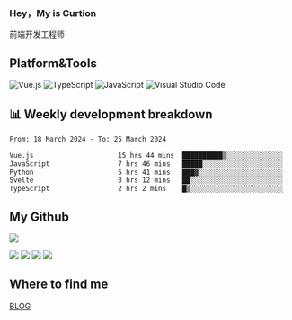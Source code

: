 ### Hey，My is Curtion
前端开发工程师
## Platform&Tools

![Vue.js](https://img.shields.io/badge/-Vue.js-4FC08D?style=flat-square&logo=Vue.js&logoColor=white)
![TypeScript](https://img.shields.io/badge/-TypeScript-007ACC?style=flat-square&logo=typescript&logoColor=white)
![JavaScript](https://img.shields.io/badge/-JavaScript-F7DF1E?style=flat-square&logo=javascript&logoColor=black)
![Visual Studio Code](https://img.shields.io/badge/-VSCode-007ACC?style=flat-square&logo=Visual-Studio-Code&logoColor=white)

## 📊 Weekly development breakdown

<!--START_SECTION:waka-->

```txt
From: 18 March 2024 - To: 25 March 2024

Vue.js                     15 hrs 44 mins  ██████████▒░░░░░░░░░░░░░░   41.49 %
JavaScript                 7 hrs 46 mins   █████░░░░░░░░░░░░░░░░░░░░   20.50 %
Python                     5 hrs 41 mins   ███▓░░░░░░░░░░░░░░░░░░░░░   15.02 %
Svelte                     3 hrs 12 mins   ██░░░░░░░░░░░░░░░░░░░░░░░   08.46 %
TypeScript                 2 hrs 2 mins    █▒░░░░░░░░░░░░░░░░░░░░░░░   05.37 %
```

<!--END_SECTION:waka-->

## My Github

![](http://github-profile-summary-cards.vercel.app/api/cards/profile-details?username=curtion&theme=nord_bright)

![](http://github-profile-summary-cards.vercel.app/api/cards/stats?username=curtion&theme=nord_bright)
![](http://github-profile-summary-cards.vercel.app/api/cards/productive-time?username=curtion&theme=nord_bright&utcOffset=8)
![](http://github-profile-summary-cards.vercel.app/api/cards/repos-per-language?username=curtion&theme=nord_bright)
![](http://github-profile-summary-cards.vercel.app/api/cards/most-commit-language?username=curtion&theme=nord_bright)

## Where to find me

[BLOG](https://blog.3gxk.net)
